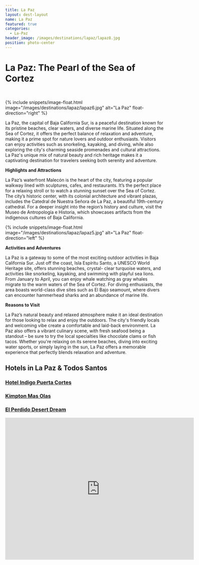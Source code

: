 ```yaml
---
title: La Paz
layout: dest-layout
name: La Paz
featured: true
categories:
  - La-Paz
header_image: /images/destinations/lapaz/lapaz8.jpg
position: photo-center
---
```

# **La Paz: The Pearl of the Sea of Cortez**

&nbsp;

{% include snippets/image-float.html image="/images/destinations/lapaz/lapaz6.jpg" alt="La Paz" float-direction="right" %}

La Paz, the capital of Baja California Sur, is a peaceful destination known for its pristine beaches,
clear waters, and diverse marine life. Situated along the Sea of Cortez, it offers the perfect balance
of relaxation and adventure, making it a prime spot for nature lovers and outdoor enthusiasts.
Visitors can enjoy activities such as snorkeling, kayaking, and diving, while also exploring the
city's charming seaside promenades and cultural attractions. La Paz's unique mix of natural beauty
and rich heritage makes it a captivating destination for travelers seeking both serenity and
adventure.

**Highlights and Attractions**

La Paz’s waterfront Malecón is the heart of the city, featuring a popular walkway lined with
sculptures, cafes, and restaurants. It’s the perfect place for a relaxing stroll or to watch a stunning
sunset over the Sea of Cortez. The city’s historic center, with its colonial architecture and vibrant
plazas, includes the Catedral de Nuestra Señora de La Paz, a beautiful 19th-century cathedral.
For a deeper insight into the region’s history and culture, visit the Museo de Antropología e
Historia, which showcases artifacts from the indigenous cultures of Baja California.

{% include snippets/image-float.html image="/images/destinations/lapaz/lapaz5.jpg" alt="La Paz" float-direction="left" %}

**Activities and Adventures**

La Paz is a gateway to some of the most exciting outdoor activities in Baja California Sur. Just off
the coast, Isla Espíritu Santo, a UNESCO World Heritage site, offers stunning beaches, crystal-
clear turquoise waters, and activities like snorkeling, kayaking, and swimming with playful sea
lions. From January to April, you can enjoy whale watching as gray whales migrate to the warm
waters of the Sea of Cortez. For diving enthusiasts, the area boasts world-class dive sites such as El
Bajo seamount, where divers can encounter hammerhead sharks and an abundance of marine life.

**Reasons to Visit**

La Paz’s natural beauty and relaxed atmosphere make it an ideal destination for those looking to
relax and enjoy the outdoors. The city's friendly locals and welcoming vibe create a comfortable
and laid-back environment. La Paz also offers a vibrant culinary scene, with fresh seafood being a
standout – be sure to try the local specialties like chocolate clams or fish tacos. Whether you're
relaxing on its serene beaches, diving into exciting water sports, or simply laying in the sun, La Paz
offers a memorable experience that perfectly blends relaxation and adventure.

## Hotels in La Paz & Todos Santos

<section class='grid'>
<div class="col-3_sm-4_xs-6 padded-1">
    <a href="/hotels/indigolapaz">
        <div class="bg-image square" style="background-image:url('/images/hotels/indigo/indigo6.webp')">  </div>
        <h3 class='center'>Hotel Indigo Puerta Cortes</h3>        
    </a>  
</div>

<div class="col-3_sm-4_xs-6 padded-1">
    <a href="/hotels/kimptonmasolas">
        <div class="bg-image square" style="background-image:url('/images/hotels/kimptonmasolas/kimptonmasolas3.jpeg')">  </div>
        <h3 class='center'>Kimpton Mas Olas</h3>        
    </a>  
</div>

<div class="col-3_sm-4_xs-6 padded-1">
    <a href="/hotels/elperdido">
        <div class="bg-image square" style="background-image:url('/images/hotels/elperdido/elperdido1.jpg')"></div>
        <h3 class='center'>El Perdido Desert Dream</h3>        
    </a>  
</div>

<div class='map-container center margin-1'>

<iframe src="https://www.google.com/maps/embed?pb=!1m18!1m12!1m3!1d116531.06618558484!2d-110.3905656344002!3d24.115705289908753!2m3!1f0!2f0!3f0!3m2!1i1024!2i768!4f13.1!3m3!1m2!1s0x86afd2def5da1057%3A0x4875d2e8c0f1a3b6!2sLa%20Paz%2C%20B.C.S.%2C%20M%C3%A9xico!5e0!3m2!1ses!2ses!4v1739389334854!5m2!1ses!2ses" width="600" height="450" style="border:0;" allowfullscreen="" loading="lazy" referrerpolicy="no-referrer-when-downgrade"></iframe>
</div>


</section>